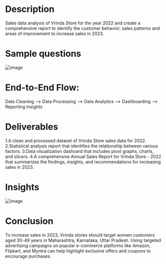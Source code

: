 # Description
Sales data analysis of Vrinda Store for the year 2022 and create a comprehensive report to identify the customer behavior, sales patterns and areas of improvement to increase sales in 2023.

# Sample questions
![image](https://user-images.githubusercontent.com/121822594/236412510-20d4f2b0-8941-4f3d-90a7-c5ef5c7ce9e1.png)

# End-to-End Flow:
Data Cleaning --> Data Processing --> Data Analytics --> Dashboarding --> Reporting Insights


# Deliverables
1.A clean and processed dataset of Vrinda Store sales data for 2022.
2.Statistical analysis report that identifies the relationship between various factors.
3.Data visualization dashoard that includes pivot graphs, charts, and slicers.
4.A comprehensive Annual Sales Report for Vrinda Store - 2022 that summarizes the findings, insights, and recommendations for increasing sales in 2023.

# Insights
![image](https://user-images.githubusercontent.com/121822594/236413176-78124445-5e70-4d2d-a990-2067c4d8f931.png)

# Conclusion
To increase sales in 2023, Vrinda stores should target women customers aged 30-49 years in Maharashtra, Karnataka, Uttar Pradesh. Using targeted advertising campaigns on popular e-commerce platforms like Amazon, Flipkart, and Myntra can help highlight exclusive offers and coupons to encourage purchases.


